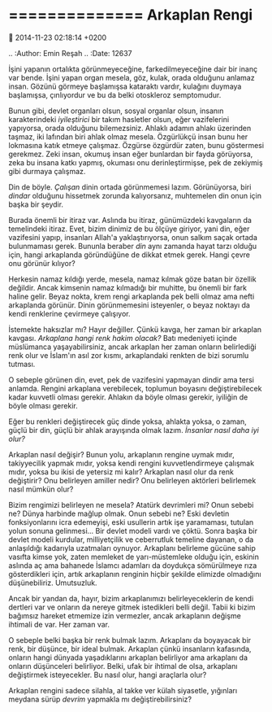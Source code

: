 ==============
Arkaplan Rengi
==============

:date: 2014-11-23 02:18:14 +0200

.. :Author: Emin Reşah
.. :Date:   12637

İşini yapanın ortalıkta görünmeyeceğine, farkedilmeyeceğine dair bir
inanç var bende. İşini yapan organ mesela, göz, kulak, orada olduğunu
anlamaz insan. Gözünü görmeye başlamışsa kataraktı vardır, kulağını
duymaya başlamışsa, çınlıyordur ve bu da belki otoskleroz semptomudur.

Bunun gibi, devlet organları olsun, sosyal organlar olsun, insanın
karakterindeki *iyileştirici* bir takım hasletler olsun, eğer
vazifelerini yapıyorsa, orada olduğunu bilemezsiniz. Ahlaklı adamın
ahlakı üzerinden taşmaz, iki lafından biri ahlak olmaz mesela.
Özgürlükçü insan bunu her lokmasına katık etmeye çalışmaz. Özgürse
özgürdür zaten, bunu göstermesi gerekmez. Zeki insan, okumuş insan eğer
bunlardan bir fayda görüyorsa, zeka bu insana katkı yapmış, okuması onu
derinleştirmişse, pek de zekiymiş gibi durmaya çalışmaz.

Din de böyle. *Çalışan* dinin ortada görünmemesi lazım. Görünüyorsa,
biri *dindar* olduğunu hissetmek zorunda kalıyorsanız, muhtemelen din
onun için başka bir şeydir.

Burada önemli bir itiraz var. Aslında bu itiraz, günümüzdeki kavgaların
da temelindeki itiraz. Evet, bizim dinimiz de bu ölçüye giriyor, yani
din, eğer vazifesini yapıp, insanları Allah'a yaklaştırıyorsa, onun
salkım saçak ortada bulunmaması gerek. Bununla beraber *din* aynı
zamanda hayat tarzı olduğu için, hangi arkaplanda göründüğüne de dikkat
etmek gerek. Hangi çevre onu görünür kılıyor?

Herkesin namaz kıldığı yerde, mesela, namaz kılmak göze batan bir
özellik değildir. Ancak kimsenin namaz kılmadığı bir muhitte, bu önemli
bir fark haline gelir. Beyaz nokta, krem rengi arkaplanda pek belli
olmaz ama nefti arkaplanda görünür. Dinin görünmemesini isteyenler, o
beyaz noktayı da kendi renklerine çevirmeye çalışıyor.

İstemekte haksızlar mı? Hayır değiller. Çünkü kavga, her zaman bir
arkaplan kavgası. *Arkaplana hangi renk hakim olacak?* Batı medeniyeti
içinde müslümanca yaşayabilirsiniz, ancak arkaplan her zaman onların
belirlediği renk olur ve İslam'ın asıl zor kısmı, arkaplandaki renkten
de bizi sorumlu tutması.

O sebeple görünen din, evet, pek de vazifesini yapmayan dindir ama tersi
anlamda. Rengini arkaplana verebilecek, toplumun boyasını
değiştirebilecek kadar kuvvetli olması gerekir. Ahlakın da böyle olması
gerekir, iyiliğin de böyle olması gerekir.

Eğer bu renkleri değiştirecek güç dinde yoksa, ahlakta yoksa, o zaman,
güçlü bir din, güçlü bir ahlak arayışında olmak lazım. *İnsanlar nasıl
daha iyi olur?*

Arkaplan nasıl değişir? Bunun yolu, arkaplanın rengine uymak mıdır,
takiyyecilik yapmak mıdır, yoksa kendi rengini kuvvetlendirmeye çalışmak
mıdır, yoksa bu ikisi de yetersiz mi kalır? Arkaplan nasıl olur da renk
değiştirir? Onu belirleyen amiller nedir? Onu belirleyen aktörleri
belirlemek nasıl mümkün olur?

Bizim rengimizi belirleyen ne mesela? Atatürk devrimleri mi? Onun sebebi
ne? Dünya harbinde mağlup olmak. Onun sebebi ne? Eski devletin
fonksiyonlarını icra edemeyişi, eski usullerin artık işe yaramaması,
tutulan yolun sonuna gelinmesi... Bir devlet modeli vardı ve çöktü.
Sonra başka bir devlet modeli kurdular, milliyetçilik ve ceberrutluk
temeline dayanan, o da anlaşıldığı kadarıyla uzatmaları oynuyor.
Arkaplanı belirleme gücüne sahip vasıfta kimse yok, zaten memleket de
yarı-müstemleke olduğu için, eskinin aslında aç ama bahanede İslamcı
adamları da doydukça sömürülmeye rıza gösterdikleri için, artık
arkaplanın renginin hiçbir şekilde elimizde olmadığını düşünebiliriz.
Umutsuzluk.

Ancak bir yandan da, hayır, bizim arkaplanımızı belirleyeceklerin de
kendi dertleri var ve onların da nereye gitmek istedikleri belli değil.
Tabii ki bizim bağımsız hareket etmemize izin vermezler, ancak
arkaplanın değişme ihtimali de var. Her zaman var.

O sebeple belki başka bir renk bulmak lazım. Arkaplanı da boyayacak bir
renk, bir düşünce, bir ideal bulmak. Arkaplan çünkü insanların
kafasında, onların hangi dünyada yaşadıklarını arkaplan belirliyor ama
arkaplanı da onların düşünceleri belirliyor. Belki, ufak bir ihtimal de
olsa, arkaplanı değiştirmek isteyecekler. Bu nasıl olur, hangi araçlarla
olur?

Arkaplan rengini sadece silahla, al takke ver külah siyasetle, yığınları
meydana sürüp *devrim* yapmakla mı değiştirebilirsiniz?
